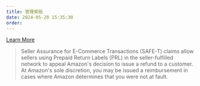 ```yaml
---
title: 管理索赔
date: 2024-05-20 15:35:30
order: 
---
```


[Learn More](https://sellercentral.amazon.com/help/hub/reference/G202175000)

> Seller Assurance for E-Commerce Transactions (SAFE-T) claims allow sellers using Prepaid Return Labels (PRL) in the seller-fulfilled network to appeal Amazon's decision to issue a refund to a customer. At Amazon's sole discretion, you may be issued a reimbursement in cases where Amazon determines that you were not at fault.
